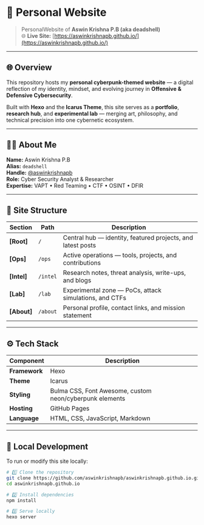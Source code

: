 # 👾 Personal Website

> PersonalWebsite of **Aswin Krishna P.B (aka deadshell)**  
> 🌐 **Live Site:** [https://aswinkrishnapb.github.io/](https://aswinkrishnapb.github.io/)

---

## 🌐 Overview

This repository hosts my **personal cyberpunk-themed website** — a digital reflection of my identity, mindset, and evolving journey in **Offensive & Defensive Cybersecurity**.

Built with **Hexo** and the **Icarus Theme**, this site serves as a **portfolio**, **research hub**, and **experimental lab** — merging art, philosophy, and technical precision into one cybernetic ecosystem.

---

## 👨‍💻 About Me

**Name:** Aswin Krishna P.B  
**Alias:** `deadshell`  
**Handle:** [@aswinkrishnapb](https://github.com/aswinkrishnapb)  
**Role:** Cyber Security Analyst & Researcher  
**Expertise:** VAPT • Red Teaming • CTF • OSINT • DFIR  

---
## 🧩 Site Structure

| Section | Path | Description |
|----------|------|-------------|
| **[Root]** | `/` | Central hub — identity, featured projects, and latest posts |
| **[Ops]** | `/ops` | Active operations — tools, projects, and contributions |
| **[Intel]** | `/intel` | Research notes, threat analysis, write-ups, and blogs |
| **[Lab]** | `/lab` | Experimental zone — PoCs, attack simulations, and CTFs |
| **[About]** | `/about` | Personal profile, contact links, and mission statement |

---

## ⚙️ Tech Stack

| Component | Description |
|------------|--------------|
| **Framework** | Hexo |
| **Theme** | Icarus |
| **Styling** | Bulma CSS, Font Awesome, custom neon/cyberpunk elements |
| **Hosting** | GitHub Pages |
| **Language** | HTML, CSS, JavaScript, Markdown |

---


## 🧰 Local Development

To run or modify this site locally:

```bash
# 1️⃣ Clone the repository
git clone https://github.com/aswinkrishnapb/aswinkrishnapb.github.io.git
cd aswinkrishnapb.github.io

# 2️⃣ Install dependencies
npm install

# 3️⃣ Serve locally
hexo server

